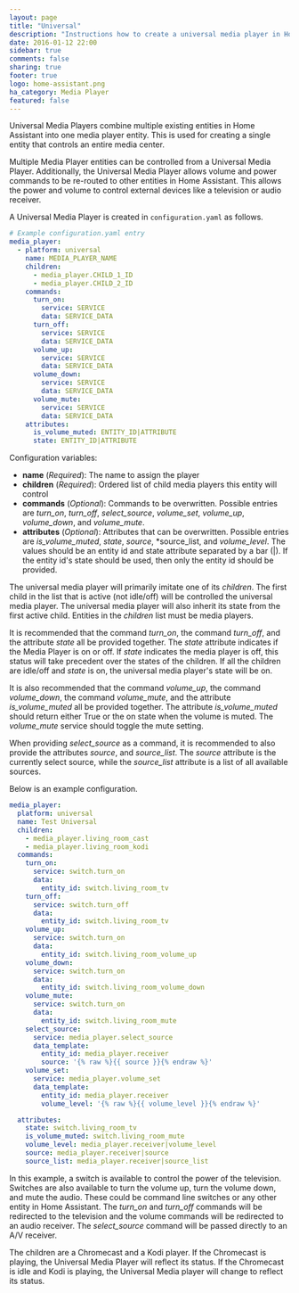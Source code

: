 ```yaml
---
layout: page
title: "Universal"
description: "Instructions how to create a universal media player in Home Assistant."
date: 2016-01-12 22:00
sidebar: true
comments: false
sharing: true
footer: true
logo: home-assistant.png
ha_category: Media Player
featured: false
---
```


Universal Media Players combine multiple existing entities in Home Assistant into one media player entity. This is used for creating a single entity that controls an entire media center.

Multiple Media Player entities can be controlled from a Universal Media Player. Additionally, the Universal Media Player allows volume and power commands to be re-routed to other entities in Home Assistant. This allows the power and volume to control external devices like a television or audio receiver.

A Universal Media Player is created in `configuration.yaml` as follows.

```yaml
# Example configuration.yaml entry
media_player:
  - platform: universal
    name: MEDIA_PLAYER_NAME
    children:
      - media_player.CHILD_1_ID
      - media_player.CHILD_2_ID
    commands:
      turn_on:
        service: SERVICE
        data: SERVICE_DATA
      turn_off:
        service: SERVICE
        data: SERVICE_DATA
      volume_up:
        service: SERVICE
        data: SERVICE_DATA
      volume_down:
        service: SERVICE
        data: SERVICE_DATA
      volume_mute:
        service: SERVICE
        data: SERVICE_DATA
    attributes:
      is_volume_muted: ENTITY_ID|ATTRIBUTE
      state: ENTITY_ID|ATTRIBUTE
```

Configuration variables:

- **name** (*Required*): The name to assign the player
- **children** (*Required*): Ordered list of child media players this entity will control
- **commands** (*Optional*): Commands to be overwritten. Possible entries are *turn_on*, *turn_off*, *select_source*, *volume_set*, *volume_up*, *volume_down*, and *volume_mute*.
- **attributes** (*Optional*): Attributes that can be overwritten. Possible entries are *is_volume_muted*, *state*, *source*, *source_list, and *volume_level*. The values should be an entity id and state attribute separated by a bar (\|). If the entity id's state should be used, then only the entity id should be provided.

The universal media player will primarily imitate one of its *children*. The first child in the list that is active (not idle/off) will be controlled the universal media player. The universal media player will also inherit its state from the first active child. Entities in the *children* list must be media players.

It is recommended that the command *turn_on*, the command *turn_off*, and the attribute *state* all be provided together. The *state* attribute indicates if the Media Player is on or off. If *state* indicates the media player is off, this status will take precedent over the states of the children. If all the children are idle/off and *state* is on, the universal media player's state will be on.

It is also recommended that the command *volume_up*, the command *volume_down*, the command *volume_mute*, and the attribute *is_volume_muted* all be provided together. The attribute *is_volume_muted* should return either True or the on state when the volume is muted. The *volume_mute* service should toggle the mute setting.

When providing *select_source* as a command, it is recommended to also provide the attributes *source*, and *source_list*. The *source* attribute is the currently select source, while the *source_list* attribute is a list of all available sources.

Below is an example configuration.

```yaml
media_player:
  platform: universal
  name: Test Universal
  children:
    - media_player.living_room_cast
    - media_player.living_room_kodi
  commands:
    turn_on:
      service: switch.turn_on
      data:
        entity_id: switch.living_room_tv
    turn_off:
      service: switch.turn_off
      data:
        entity_id: switch.living_room_tv
    volume_up:
      service: switch.turn_on
      data:
        entity_id: switch.living_room_volume_up
    volume_down:
      service: switch.turn_on
      data:
        entity_id: switch.living_room_volume_down
    volume_mute:
      service: switch.turn_on
      data:
        entity_id: switch.living_room_mute
    select_source:
      service: media_player.select_source
      data_template:
        entity_id: media_player.receiver
        source: '{% raw %}{{ source }}{% endraw %}'
    volume_set:
      service: media_player.volume_set
      data_template:
        entity_id: media_player.receiver
        volume_level: '{% raw %}{{ volume_level }}{% endraw %}'

  attributes:
    state: switch.living_room_tv
    is_volume_muted: switch.living_room_mute
    volume_level: media_player.receiver|volume_level
    source: media_player.receiver|source
    source_list: media_player.receiver|source_list

```

In this example, a switch is available to control the power of the television. Switches are also available to turn the volume up, turn the volume down, and mute the audio. These could be command line switches or any other entity in Home Assistant. The *turn_on* and *turn_off* commands will be redirected to the television and the volume commands will be redirected to an audio receiver. The *select_source* command will be passed directly to an A/V receiver.

The children are a Chromecast and a Kodi player. If the Chromecast is playing, the Universal Media Player will reflect its status. If the Chromecast is idle and Kodi is playing, the Universal Media player will change to reflect its status.
